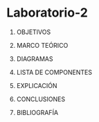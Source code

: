 # Laboratorio-2

1. OBJETIVOS


2. MARCO TEÓRICO 


3. DIAGRAMAS


4. LISTA DE COMPONENTES



5. EXPLICACIÓN 



6. CONCLUSIONES



7. BIBLIOGRAFÍA
